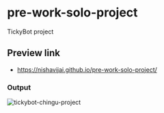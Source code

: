 # pre-work-solo-project
TickyBot project

## Preview link
- https://nishavijai.github.io/pre-work-solo-project/

### Output
![tickybot-chingu-project](https://user-images.githubusercontent.com/26595961/232038603-e152e2ba-2f18-4203-9acd-6ad92a8b6bc1.png)
